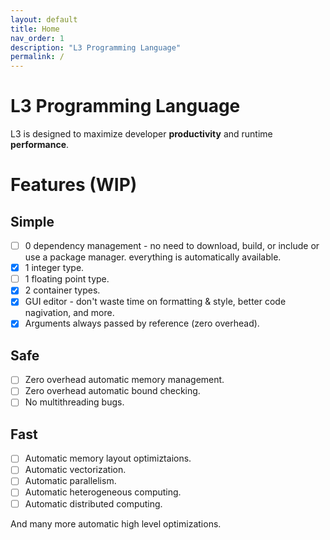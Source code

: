```yaml
---
layout: default
title: Home
nav_order: 1
description: "L3 Programming Language"
permalink: /
---
```


# L3 Programming Language

L3 is designed to maximize developer **productivity** and runtime **performance**.

# Features (WIP)

## Simple

- [ ] 0 dependency management - no need to download, build, or include or use a package manager. everything is automatically available.
- [x] 1 integer type.
- [ ] 1 floating point type.
- [x] 2 container types.
- [x] GUI editor - don't waste time on formatting & style, better code nagivation, and more.
- [x] Arguments always passed by reference (zero overhead).

## Safe

- [ ] Zero overhead automatic memory management.
- [ ] Zero overhead automatic bound checking.
- [ ] No multithreading bugs.

## Fast

- [ ] Automatic memory layout optimiztaions.
- [ ] Automatic vectorization.
- [ ] Automatic parallelism.
- [ ] Automatic heterogeneous computing.
- [ ] Automatic distributed computing.

And many more automatic high level optimizations.